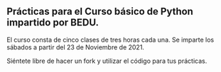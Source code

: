 ## Prácticas para el Curso básico de Python impartido por BEDU.

El curso consta de cinco clases de tres horas cada una.
Se imparte los sábados a partir del 23 de Noviembre de 2021.

Siéntete libre de hacer un fork y utilizar el código para tus prácticas.